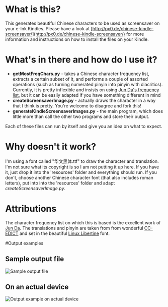 # What is this?
This generates beautiful Chinese characters to be used as screensaver on your e-Ink Kindles. Please have a look at [http://px0.de/chinese-kindle-screensaver/](http://px0.de/chinese-kindle-screensaver/) for more information and instructions on how to install the files on your Kindle.

# What's in there and how do I use it?
+ **getMostFreqChars.py** - takes a Chinese character frequency list, extracts a certain subset of it, and performs a couple of assorted operations (such as turning numerated pinyin into pinyin with diacritics). Currently, it is pretty inflexible and insists on using [Jun Da's frequency list](http://lingua.mtsu.edu/chinese-computing/statistics/), but it can be easily adapted if you have something different in mind
+ **createScreensaverImage.py** - actually draws the character in a way that I think is pretty. You're welcome to disagree and fork this!
+ **generateKindleScreensaverImages.py** - the main program, which does little more than call the other two programs and store their output.

Each of these files can run by itself and give you an idea on what to expect.

# Why doesn't it work?
I'm using a font called "华文黑体.ttf" to draw the character and translation. I'm not sure what its copyright is so I am not putting it up here. If you have it, just drop it into the 'resources' folder and everything should run. If you don't, choose another Chinese character font (that also includes roman letters), put into into the 'resources' folder and adapt *createScreensaverImage.py*.

# Attributions
The character frequency list on which this is based is the excellent work of [Jun Da](http://lingua.mtsu.edu/chinese-computing/statistics/). The translations and pinyin are taken from from wonderful [CC-EDICT](http://www.mdbg.net/chindict/chindict.php?page=cedict) and set in the beautiful [Linux Libertine](http://www.linuxlibertine.org/) font.

#Output examples
## Sample output file
![Sample output file](http://px0.de/wp-content/uploads/2012/12/14.png)

## On an actual device
![Output example on actual device](http://px0.de/wp-content/uploads/2012/12/sheng1.png)